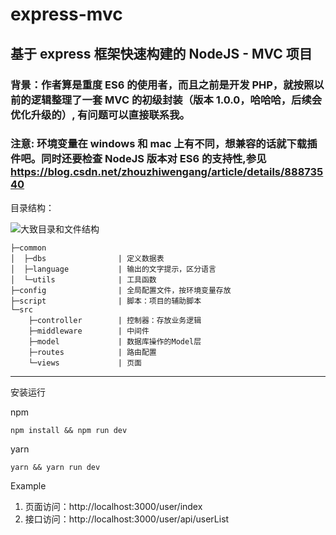 # express-mvc

## 基于 express 框架快速构建的 NodeJS - MVC 项目

### 背景：作者算是重度 ES6 的使用者，而且之前是开发 PHP，就按照以前的逻辑整理了一套 MVC 的初级封装（版本 1.0.0，哈哈哈，后续会优化升级的）, 有问题可以直接联系我。

### 注意: 环境变量在 windows 和 mac 上有不同，想兼容的话就下载插件吧。同时还要检查 NodeJS 版本对 ES6 的支持性,参见 https://blog.csdn.net/zhouzhiwengang/article/details/88873540

目录结构：

![大致目录和文件结构](https://img-blog.csdnimg.cn/20200524170756593.png?x-oss-process=image/watermark,type_ZmFuZ3poZW5naGVpdGk,shadow_10,text_aHR0cHM6Ly9ibG9nLmNzZG4ubmV0L2xvdmVmaXZlNQ==,size_16,color_FFFFFF,t_70)

```
├─common
│  ├─dbs                | 定义数据表
│  ├─language           | 输出的文字提示，区分语言
│  └─utils              | 工具函数
├─config                | 全局配置文件，按环境变量存放
├─script                | 脚本：项目的辅助脚本
└─src
    ├─controller        | 控制器：存放业务逻辑
    ├─middleware        | 中间件
    ├─model             | 数据库操作的Model层
    ├─routes            | 路由配置
    └─views             | 页面
```

---

安装运行

npm

```
npm install && npm run dev
```

yarn

```
yarn && yarn run dev
```

Example

1. 页面访问：http://localhost:3000/user/index
2. 接口访问：http://localhost:3000/user/api/userList
